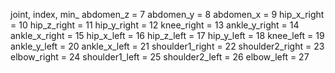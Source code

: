 joint, index, min_
abdomen_z   = 7
abdomen_y   = 8
abdomen_x   = 9
hip_x_right   = 10
hip_z_right   = 11
hip_y_right   = 12
knee_right    = 13
ankle_y_right = 14
ankle_x_right = 15
hip_x_left    = 16
hip_z_left    = 17
hip_y_left    = 18
knee_left     = 19
ankle_y_left  = 20
ankle_x_left  = 21
shoulder1_right = 22
shoulder2_right = 23
elbow_right     = 24
shoulder1_left  = 25
shoulder2_left  = 26
elbow_left      = 27
